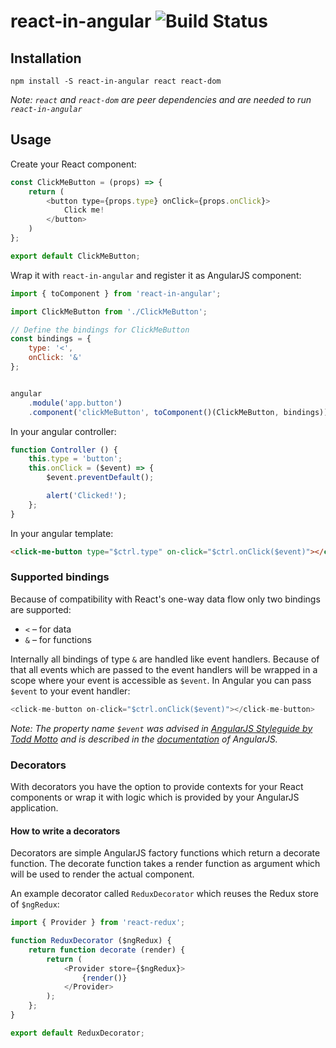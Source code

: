 # react-in-angular ![Build Status](https://github.com/truffls/react-in-angular/actions/workflows/main.yml/badge.svg)

## Installation

```
npm install -S react-in-angular react react-dom
```

_Note: `react` and `react-dom` are peer dependencies and are needed to run `react-in-angular`_

## Usage

Create your React component:
```js
const ClickMeButton = (props) => {
    return (
        <button type={props.type} onClick={props.onClick}>
            Click me!
        </button>
    )
};

export default ClickMeButton;
```

Wrap it with `react-in-angular` and register it as AngularJS component:
```js
import { toComponent } from 'react-in-angular';

import ClickMeButton from './ClickMeButton';

// Define the bindings for ClickMeButton
const bindings = {
    type: '<',
    onClick: '&'
};


angular
    .module('app.button')
    .component('clickMeButton', toComponent()(ClickMeButton, bindings));

```

In your angular controller:
```js
function Controller () {
    this.type = 'button';
    this.onClick = ($event) => {
        $event.preventDefault();

        alert('Clicked!');
    };
}
```

In your angular template:
```html
<click-me-button type="$ctrl.type" on-click="$ctrl.onClick($event)"></click-me-button>
```

### Supported bindings

Because of compatibility with React's one-way data flow only two bindings are supported:
 * `<` &ndash; for data
 * `&` &ndash; for functions

Internally all bindings of type `&` are handled like event handlers. Because of that all events which are passed to the event handlers will be wrapped in a scope where your event is accessible as `$event`. In Angular you can pass `$event` to your event handler:

```js
<click-me-button on-click="$ctrl.onClick($event)"></click-me-button>
```

_Note: The property name `$event` was advised in [AngularJS Styleguide by Todd Motto](https://github.com/toddmotto/angularjs-styleguide#one-way-dataflow-and-events) and is described in the [documentation](https://docs.angularjs.org/guide/expression#-event-) of AngularJS._

### Decorators

With decorators you have the option to provide contexts for your React components or wrap it with logic which is provided by your AngularJS application.

#### How to write a decorators

Decorators are simple AngularJS factory functions which return a decorate function. The decorate function takes a render function as argument which will be used to render the actual component.

An example decorator called `ReduxDecorator` which reuses the Redux store of `$ngRedux`:
```js
import { Provider } from 'react-redux';

function ReduxDecorator ($ngRedux) {
    return function decorate (render) {
        return (
            <Provider store={$ngRedux}>
                {render()}
            </Provider>
        );
    };
}

export default ReduxDecorator;
```
